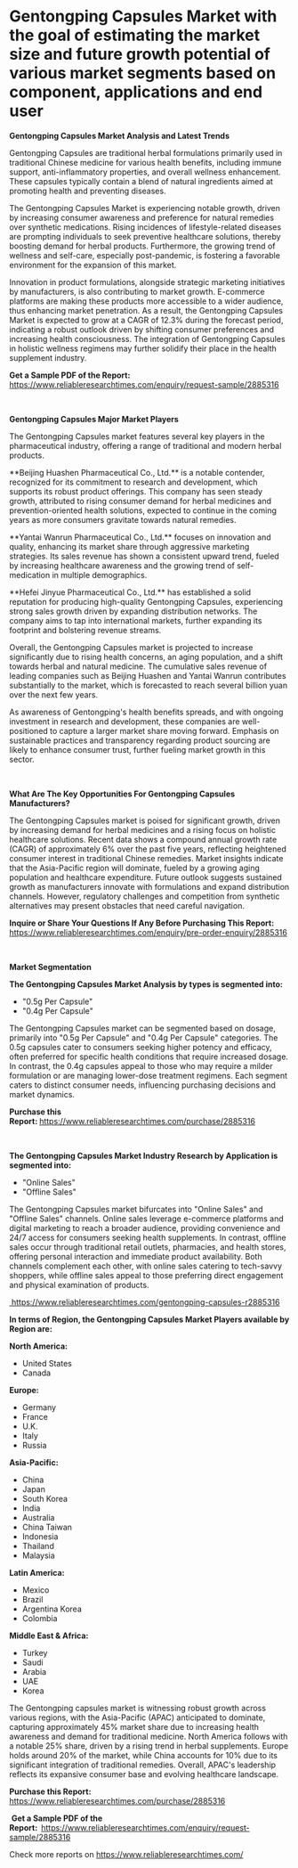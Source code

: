 <p><h1>Gentongping Capsules Market with the goal of estimating the market size and future growth potential of various market segments based on component, applications and end user</h1></p><p><strong>Gentongping Capsules Market Analysis and Latest Trends</strong></p>
<p><p>Gentongping Capsules are traditional herbal formulations primarily used in traditional Chinese medicine for various health benefits, including immune support, anti-inflammatory properties, and overall wellness enhancement. These capsules typically contain a blend of natural ingredients aimed at promoting health and preventing diseases.</p><p>The Gentongping Capsules Market is experiencing notable growth, driven by increasing consumer awareness and preference for natural remedies over synthetic medications. Rising incidences of lifestyle-related diseases are prompting individuals to seek preventive healthcare solutions, thereby boosting demand for herbal products. Furthermore, the growing trend of wellness and self-care, especially post-pandemic, is fostering a favorable environment for the expansion of this market.</p><p>Innovation in product formulations, alongside strategic marketing initiatives by manufacturers, is also contributing to market growth. E-commerce platforms are making these products more accessible to a wider audience, thus enhancing market penetration. As a result, the Gentongping Capsules Market is expected to grow at a CAGR of 12.3% during the forecast period, indicating a robust outlook driven by shifting consumer preferences and increasing health consciousness. The integration of Gentongping Capsules in holistic wellness regimens may further solidify their place in the health supplement industry.</p></p>
<p><strong>Get a Sample PDF of the Report:&nbsp;</strong> <a href="https://www.reliableresearchtimes.com/enquiry/request-sample/2885316?utm_campaign=2220&utm_medium=2&utm_source=Github&utm_content=ia&utm_term=13032025&utm_id=gentongping-capsules">https://www.reliableresearchtimes.com/enquiry/request-sample/2885316</a></p>
<p>&nbsp;</p>
<p><strong>Gentongping Capsules Major Market Players</strong></p>
<p><p>The Gentongping Capsules market features several key players in the pharmaceutical industry, offering a range of traditional and modern herbal products. </p><p>**Beijing Huashen Pharmaceutical Co., Ltd.** is a notable contender, recognized for its commitment to research and development, which supports its robust product offerings. This company has seen steady growth, attributed to rising consumer demand for herbal medicines and prevention-oriented health solutions, expected to continue in the coming years as more consumers gravitate towards natural remedies.</p><p>**Yantai Wanrun Pharmaceutical Co., Ltd.** focuses on innovation and quality, enhancing its market share through aggressive marketing strategies. Its sales revenue has shown a consistent upward trend, fueled by increasing healthcare awareness and the growing trend of self-medication in multiple demographics.</p><p>**Hefei Jinyue Pharmaceutical Co., Ltd.** has established a solid reputation for producing high-quality Gentongping Capsules, experiencing strong sales growth driven by expanding distribution networks. The company aims to tap into international markets, further expanding its footprint and bolstering revenue streams.</p><p>Overall, the Gentongping Capsules market is projected to increase significantly due to rising health concerns, an aging population, and a shift towards herbal and natural medicine. The cumulative sales revenue of leading companies such as Beijing Huashen and Yantai Wanrun contributes substantially to the market, which is forecasted to reach several billion yuan over the next few years. </p><p>As awareness of Gentongping's health benefits spreads, and with ongoing investment in research and development, these companies are well-positioned to capture a larger market share moving forward. Emphasis on sustainable practices and transparency regarding product sourcing are likely to enhance consumer trust, further fueling market growth in this sector.</p></p>
<p>&nbsp;</p>
<p><strong>What Are The Key Opportunities For Gentongping Capsules Manufacturers?</strong></p>
<p><p>The Gentongping Capsules market is poised for significant growth, driven by increasing demand for herbal medicines and a rising focus on holistic healthcare solutions. Recent data shows a compound annual growth rate (CAGR) of approximately 6% over the past five years, reflecting heightened consumer interest in traditional Chinese remedies. Market insights indicate that the Asia-Pacific region will dominate, fueled by a growing aging population and healthcare expenditure. Future outlook suggests sustained growth as manufacturers innovate with formulations and expand distribution channels. However, regulatory challenges and competition from synthetic alternatives may present obstacles that need careful navigation.</p></p>
<p><strong>Inquire or Share Your Questions If Any Before Purchasing This Report:</strong> <a href="https://www.reliableresearchtimes.com/enquiry/pre-order-enquiry/2885316?utm_campaign=2220&utm_medium=2&utm_source=Github&utm_content=ia&utm_term=13032025&utm_id=gentongping-capsules">https://www.reliableresearchtimes.com/enquiry/pre-order-enquiry/2885316</a></p>
<p>&nbsp;</p>
<p><strong>Market Segmentation</strong></p>
<p><strong>The Gentongping Capsules Market Analysis by types is segmented into:</strong></p>
<p><ul><li>"0.5g Per Capsule"</li><li>"0.4g Per Capsule"</li></ul></p>
<p><p>The Gentongping Capsules market can be segmented based on dosage, primarily into "0.5g Per Capsule" and "0.4g Per Capsule" categories. The 0.5g capsules cater to consumers seeking higher potency and efficacy, often preferred for specific health conditions that require increased dosage. In contrast, the 0.4g capsules appeal to those who may require a milder formulation or are managing lower-dose treatment regimens. Each segment caters to distinct consumer needs, influencing purchasing decisions and market dynamics.</p></p>
<p><strong>Purchase this Report:&nbsp;</strong><a href="https://www.reliableresearchtimes.com/purchase/2885316?utm_campaign=2220&utm_medium=2&utm_source=Github&utm_content=ia&utm_term=13032025&utm_id=gentongping-capsules">https://www.reliableresearchtimes.com/purchase/2885316</a></p>
<p>&nbsp;</p>
<p><strong>The Gentongping Capsules Market Industry Research by Application is segmented into:</strong></p>
<p><ul><li>"Online Sales"</li><li>"Offline Sales"</li></ul></p>
<p><p>The Gentongping Capsules market bifurcates into "Online Sales" and "Offline Sales" channels. Online sales leverage e-commerce platforms and digital marketing to reach a broader audience, providing convenience and 24/7 access for consumers seeking health supplements. In contrast, offline sales occur through traditional retail outlets, pharmacies, and health stores, offering personal interaction and immediate product availability. Both channels complement each other, with online sales catering to tech-savvy shoppers, while offline sales appeal to those preferring direct engagement and physical examination of products.</p></p>
<p><a href="https://www.reliableresearchtimes.com/gentongping-capsules-r2885316?utm_campaign=2220&utm_medium=2&utm_source=Github&utm_content=ia&utm_term=13032025&utm_id=gentongping-capsules">&nbsp;https://www.reliableresearchtimes.com/gentongping-capsules-r2885316</a></p>
<p><strong>In terms of Region, the Gentongping Capsules Market Players available by Region are:</strong></p>
<p>
    <p> <strong> North America: </strong>
        <ul>
            <li>United States</li>
            <li>Canada</li>
        </ul>
        </p> 
    <p> <strong> Europe: </strong>
        <ul>
            <li>Germany</li>
            <li>France</li>
            <li>U.K.</li>
            <li>Italy</li>
            <li>Russia</li>
        </ul>
        </p> 
    <p> <strong> Asia-Pacific: </strong>
        <ul>
            <li>China</li>
            <li>Japan</li>
            <li>South Korea</li>
            <li>India</li>
            <li>Australia</li>
            <li>China Taiwan</li>
            <li>Indonesia</li>
            <li>Thailand</li>
            <li>Malaysia</li>
        </ul>
        </p> 
    <p> <strong> Latin America: </strong>
        <ul>
            <li>Mexico</li>
            <li>Brazil</li>
            <li>Argentina Korea</li>
            <li>Colombia</li>
        </ul>
        </p> 
    <p> <strong> Middle East & Africa: </strong>
        <ul>
            <li>Turkey</li>
            <li>Saudi</li>
            <li>Arabia</li>
            <li>UAE</li>
            <li>Korea</li>
        </ul>
    </p>
    </p>
<p><p>The Gentongping capsules market is witnessing robust growth across various regions, with the Asia-Pacific (APAC) anticipated to dominate, capturing approximately 45% market share due to increasing health awareness and demand for traditional medicine. North America follows with a notable 25% share, driven by a rising trend in herbal supplements. Europe holds around 20% of the market, while China accounts for 10% due to its significant integration of traditional remedies. Overall, APAC's leadership reflects its expansive consumer base and evolving healthcare landscape.</p></p>
<p><strong>Purchase this Report: </strong><a href="https://www.reliableresearchtimes.com/purchase/2885316?utm_campaign=2220&utm_medium=2&utm_source=Github&utm_content=ia&utm_term=13032025&utm_id=gentongping-capsules">https://www.reliableresearchtimes.com/purchase/2885316</a></p>
<p>&nbsp;<strong>Get a Sample PDF of the Report:&nbsp;&nbsp;</strong><a href="https://www.reliableresearchtimes.com/enquiry/request-sample/2885316?utm_campaign=2220&utm_medium=2&utm_source=Github&utm_content=ia&utm_term=13032025&utm_id=gentongping-capsules">https://www.reliableresearchtimes.com/enquiry/request-sample/2885316</a></p>
<p><strong></strong></p>
<p>Check more reports on <a href="https://www.reliableresearchtimes.com/?utm_campaign=2220&utm_medium=2&utm_source=Github&utm_content=ia&utm_term=13032025&utm_id=gentongping-capsules">https://www.reliableresearchtimes.com/</a></p>
